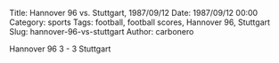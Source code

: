 Title: Hannover 96 vs. Stuttgart, 1987/09/12
Date: 1987/09/12 00:00
Category: sports
Tags: football, football scores, Hannover 96, Stuttgart
Slug: hannover-96-vs-stuttgart
Author: carbonero


Hannover 96 3 - 3 Stuttgart
